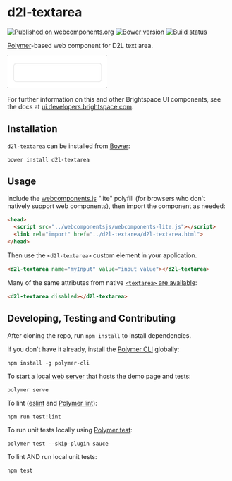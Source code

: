 # d2l-textarea
[![Published on webcomponents.org](https://img.shields.io/badge/webcomponents.org-published-blue.svg)](https://www.webcomponents.org/element/BrightspaceUI/textarea)
[![Bower version][bower-image]][bower-url]
[![Build status][ci-image]][ci-url]

[Polymer](https://www.polymer-project.org)-based web component for D2L text area.

![screenshot of text input component](/textarea.gif?raw=true)

For further information on this and other Brightspace UI components, see the docs at [ui.developers.brightspace.com](http://ui.developers.brightspace.com/).

## Installation

`d2l-textarea` can be installed from [Bower][bower-url]:

```shell
bower install d2l-textarea
```

## Usage

Include the [webcomponents.js](http://webcomponents.org/polyfills/) "lite" polyfill (for browsers who don't natively support web components), then import the component as needed:

```html
<head>
  <script src="../webcomponentsjs/webcomponents-lite.js"></script>
  <link rel="import" href="../d2l-textarea/d2l-textarea.html">
</head>
```

Then use the `<d2l-textarea>` custom element in your application.

```html
<d2l-textarea name="myInput" value="input value"></d2l-textarea>
```

Many of the same attributes from native [`<textarea>` are available](https://developer.mozilla.org/en/docs/Web/HTML/Element/textarea):

```html
<d2l-textarea disabled></d2l-textarea>
```

## Developing, Testing and Contributing

After cloning the repo, run `npm install` to install dependencies.

If you don't have it already, install the [Polymer CLI](https://www.polymer-project.org/2.0/docs/tools/polymer-cli) globally:

```shell
npm install -g polymer-cli
```

To start a [local web server](https://www.polymer-project.org/2.0/docs/tools/polymer-cli-commands#serve) that hosts the demo page and tests:

```shell
polymer serve
```

To lint ([eslint](http://eslint.org/) and [Polymer lint](https://www.polymer-project.org/2.0/docs/tools/polymer-cli-commands#lint)):

```shell
npm run test:lint
```

To run unit tests locally using [Polymer test](https://www.polymer-project.org/2.0/docs/tools/polymer-cli-commands#tests):

```shell
polymer test --skip-plugin sauce
```

To lint AND run local unit tests:

```shell
npm test
```

[bower-url]: http://bower.io/search/?q=d2l-textarea
[bower-image]: https://badge.fury.io/bo/d2l-textarea.svg
[ci-url]: https://travis-ci.org/BrightspaceUI/textarea
[ci-image]: https://travis-ci.org/BrightspaceUI/textarea.svg?branch=master
